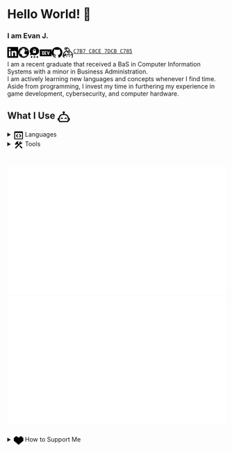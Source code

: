 # Hello World! 👋

### I am Evan J.
<a href="https://www.linkedin.com/in/evan-jach/">
  <img align="left" alt="Evan's LinkdeIn" width="25px" src="https://github.com/ejach/ejach/raw/main/assets/linkedin.svg" />
</a>
<a href="https://ejach.com">
  <img align="left" alt="Evan's Website" width="25px" src="https://raw.githubusercontent.com/ejach/ejach/main/assets/globe.svg" />
</a>
<a href="https://threema.id/PNDCPW6A">
  <img align="left" alt="Evan's Threema" width="25px" src="https://github.com/ejach/ejach/raw/main/assets/threema.svg" />
</a>
<a href="https://dev.to/ejach">
  <img align="left" alt="Evan's Dev.to" width="27px" src="https://github.com/ejach/ejach/raw/main/assets/dev-dot-to.svg" />
</a>
<a href="https://github.com/ejach">
  <img align="left" alt="Evan's Github" width="25px" src="https://github.com/ejach/ejach/raw/main/assets/github.svg" />
</a>
<a href="https://keybase.io/ejach">
  <img align="left" alt="Evan's Keybase" width="25px" src="https://raw.githubusercontent.com/ejach/ejach/main/assets/keybase.svg" />
</a>

[`C7B7 C8CE 7DCB C785`](https://keybase.io/ejach/pgp_keys.asc)


I am a recent graduate that received a BaS in Computer Information Systems with a minor in Business Administration.   
I am actively learning new languages and concepts whenever I find time.   
Aside from programming, I invest my time in furthering my experience in game development, cybersecurity, and computer hardware. 


## What I Use <a href="#"><img align="top" alt="HappyBot" width="30px" src="https://github.com/ejach/ejach/raw/main/assets/robot-happy-outline.svg" /></a> 
<details>
<summary><a href="#"><img align="top" alt="iFrame" width="22px" src="https://github.com/ejach/ejach/raw/main/assets/iframe-outline.svg" /></a> Languages </summary>

- <a href="#"><img align="left" alt="Python" width="22px" src="https://github.com/ejach/ejach/raw/main/assets/python.svg" /></a> Python

- <a href="#"><img align="left" alt="PHP" width="22px" src="https://github.com/ejach/ejach/raw/main/assets/php.svg" /></a> PHP

- <a href="#"><img align="left" alt="MySQL" width="22px" src="https://github.com/ejach/ejach/raw/main/assets/mysql.svg" /></a> MySQL

- <a href="#"><img align="left" alt="JavaScript" width="22px" src="https://github.com/ejach/ejach/raw/main/assets/javascript.svg" /></a> JavaScript

- <a href="#"><img align="left" alt="Java" width="22px" src="https://github.com/ejach/ejach/raw/main/assets/java.svg" /></a> Java 

- <a href="#"><img align="left" alt="C/C++" width="22px" src="https://github.com/ejach/ejach/raw/main/assets/c.svg" /></a> C/C++

</details>

<details>
<summary><a href="#"><img align="top" alt="Wrench" width="22px" src="https://github.com/ejach/ejach/raw/main/assets/hammer-wrench.svg" /></a> Tools </summary>

- <a href="#"><img align="left" alt="Linux" width="22px" src="https://github.com/ejach/ejach/raw/main/assets/linux.svg" /></a>  Linux

- <a href="#"><img align="left" alt="Git" width="22px" src="https://github.com/ejach/ejach/raw/main/assets/git.svg" /></a>  Git

- <a href="#"><img align="left" alt="Heroku" width="22px" src="https://github.com/ejach/ejach/raw/main/assets/heroku.svg" /></a>  Heroku

- <a href="#"><img align="left" alt="Digial Ocean" width="22px" src="https://github.com/ejach/ejach/raw/main/assets/digitalocean.svg" /></a>  Digital Ocean
  
- <a href="#"><img align="left" alt="PyCharm" width="22px" src="https://raw.githubusercontent.com/ejach/ejach/main/assets/pycharm.svg" /></a>  PyCharm

</details>
  
[![Top Langs](https://github.com/ejach/github-stats-transparent/blob/output/generated/languages.svg)](https://github.com/rahul-jha98/github-stats-transparent)
[![Overview](https://github.com/ejach/github-stats-transparent/blob/output/generated/overview.svg)](https://github.com/rahul-jha98/github-stats-transparent)
==
<details>
<summary><a href="#"><img align="top" alt="Heart" width="22px" src="https://raw.githubusercontent.com/ejach/ejach/main/assets/favorite.svg" /></a> How to Support Me</summary>

- <a href="https://www.buymeacoffee.com/ejach"><img align="left" alt="Buy Me a Coffee" width="25px" src="https://github.com/ejach/ejach/raw/main/assets/buymeacoffee.svg"> Buy Me a Coffee</a> 

- <a href="https://ko-fi.com/ejach"><img align="left" alt="Ko-Fi" width="25px" src="https://github.com/ejach/ejach/raw/main/assets/ko-fi.svg" /> Ko-fi</a>
  
- <a href="https://ejach.com/assets/Evan_Jachimiak_2022-2023.pdf"><img align="left" alt="Evan's Resume" width="25px" src="https://github.com/ejach/ejach/raw/main/assets/employee.svg" /> Hire me</a>

- <a href="https://github.com/sponsors/ejach"><img align="left" alt="GitHub Sponsors" width="25px" src="https://github.com/ejach/ejach/raw/main/assets/sponsor_heart.svg" /> Sponsor me</a>

</details>

